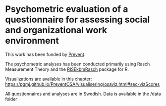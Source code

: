 # Psychometric evaluation of a questionnaire for assessing social and organizational work environment

This work has been funded by [Prevent](https://prevent.se).

The psychometric analyses has been conducted primarily using Rasch Measurement Theory and the [RISEkbmRasch](https://github.com/pgmj/RISEkbmRasch) package for R.

Visualizations are available in this chapter: <https://pgmj.github.io/PreventOSA/visualisering/osaviz.html#sec-vizScores>

All questionnaires and analyses are in Swedish. Data is available in the /data folder
